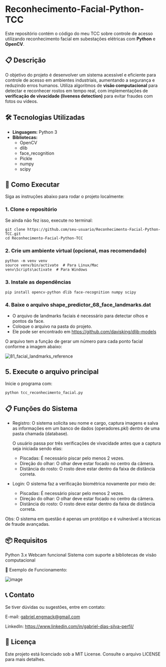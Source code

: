 # Reconhecimento-Facial-Python-TCC  
Este repositório contém o código do meu TCC sobre controle de acesso utilizando reconhecimento facial em subestações elétricas com **Python** e **OpenCV**.

## 📋 Descrição  
O objetivo do projeto é desenvolver um sistema acessível e eficiente para controle de acesso em ambientes industriais, aumentando a segurança e reduzindo erros humanos. Utiliza algoritmos de **visão computacional** para detectar e reconhecer rostos em tempo real, com implementações de **verificação de vivacidade (liveness detection)** para evitar fraudes com fotos ou vídeos.

## 🛠️ Tecnologias Utilizadas  
- **Linguagem:** Python 3  
- **Bibliotecas:**  
  - OpenCV  
  - dlib  
  - face_recognition
  - Pickle 
  - numpy
  - scipy  

## 🚀 Como Executar  
Siga as instruções abaixo para rodar o projeto localmente:

### 1. Clone o repositório  
Se ainda não fez isso, execute no terminal:  
```
git clone https://github.com/seu-usuario/Reconhecimento-Facial-Python-TCC.git
cd Reconhecimento-Facial-Python-TCC
```

### 2. Crie um ambiente virtual (opcional, mas recomendado)
```
python -m venv venv
source venv/bin/activate  # Para Linux/Mac  
venv\Scripts\activate  # Para Windows
```
### 3. Instale as dependências
```
pip install opencv-python dlib face-recognition numpy scipy
```

### 4. Baixe o arquivo shape_predictor_68_face_landmarks.dat
- O arquivo de landmarks faciais é necessário para detectar olhos e pontos da face.
- Coloque o arquivo na pasta do projeto.
- Ele pode ser encontrado em https://github.com/davisking/dlib-models

O arquivo tem a função de gerar um número para cada ponto facial conforme a imagem abaixo:

![81_facial_landmarks_reference](https://github.com/user-attachments/assets/05315bc1-ce8f-4112-8920-a15e2ba7db8d)

## 5. Execute o arquivo principal
Inicie o programa com:

```
python tcc_reconhecimento_facial.py
```
## 📋 Funções do Sistema

- Registro: O sistema solicita seu nome e cargo, captura imagens e salva as informações em um banco de dados (operadores.pkl) dentro de uma pasta chamada (database).

  O usuário passa por três verificações de vivacidade antes que a captura seja iniciada sendo elas:
    - Piscadas: É necessário piscar pelo menos 2 vezes.
    - Direção do olhar: O olhar deve estar focado no centro da câmera.
    - Distância do rosto: O rosto deve estar dentro da faixa de distância correta.

- Login: O sistema faz a verificação biométrica novamente por meio de:
  - Piscadas: É necessário piscar pelo menos 2 vezes.
  - Direção do olhar: O olhar deve estar focado no centro da câmera.
  - Distância do rosto: O rosto deve estar dentro da faixa de distância correta.

Obs: O sistema em questão é apenas um protótipo e é vulnerável a técnicas de fraude avançadas.

## 📦 Requisitos
Python 3.x
Webcam funcional
Sistema com suporte a bibliotecas de visão computacional

🎥 Exemplo de Funcionamento:



![image](https://github.com/user-attachments/assets/2faa11d1-8b20-41e4-af50-291339d2f40b)


## 📞 Contato
Se tiver dúvidas ou sugestões, entre em contato:

E-mail: gabriel.engmack@gmail.com

LinkedIn: https://www.linkedin.com/in/gabriel-dias-silva-perfil/

## 📜 Licença
Este projeto está licenciado sob a MIT License. Consulte o arquivo LICENSE para mais detalhes.
